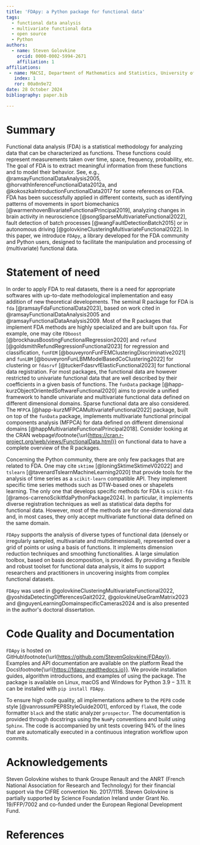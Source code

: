 ```yaml
---
title: 'FDApy: a Python package for functional data'
tags:
  - functional data analysis
  - multivariate functional data
  - open source
  - Python
authors:
  - name: Steven Golovkine
    orcid: 0000-0002-5994-2671
    affiliation: 1
affiliations:
 - name: MACSI, Department of Mathematics and Statistics, University of Limerick, Limerick, Ireland
   index: 1
   ror: 00a0n9e72
date: 28 October 2024
bibliography: paper.bib

---
```


# Summary

Functional data analysis (FDA) is a statistical methodology for analyzing data that can be characterized as functions. These functions could represent measurements taken over time, space, frequency, probability, etc. The goal of FDA is to extract meaningful information from these functions and to model their behavior. See, e.g., @ramsayFunctionalDataAnalysis2005, @horvathInferenceFunctionalData2012a, and @kokoszkaIntroductionFunctionalData2017 for some references on FDA. FDA has been successfully applied in different contexts, such as identifying patterns of movements in sport biomechanics [@warmenhovenBivariateFunctionalPrincipal2019], analyzing changes in brain activity in neuroscience [@songSparseMultivariateFunctional2022], fault detection of batch processes [@wangFaultDetectionBatch2015] or in autonomous driving [@golovkineClusteringMultivariateFunctional2022]. In this paper, we introduce `FDApy`, a library developed for the FDA community and Python users, designed to facilitate the manipulation and processing of (multivariate) functional data.


# Statement of need

In order to apply FDA to real datasets, there is a need for appropriate softwares with up-to-date methodological implementation and easy addition of new theoretical developments. The seminal R package for FDA is `fda` [@ramsayFdaFunctionalData2023], based on work cited in @ramsayFunctionalDataAnalysis2005 and @ramsayFunctionalDataAnalysis2009. Most of the R packages that implement FDA methods are highly specialized and are built upon `fda`. For example, one may cite `FDboost` [@brockhausBoostingFunctionalRegression2020] and `refund` [@goldsmithRefundRegressionFunctional2023] for regression and classification, `funFEM` [@bouveyronFunFEMClusteringDiscriminative2021] and `funLBM` [@bouveyronFunLBMModelBasedCoClustering2022] for clustering or `fdasrvf` [@tuckerFdasrvfElasticFunctional2023] for functional data registration. For most packages, the functional data are however restricted to univariate functional data that are well described by their coefficients in a given basis of functions. The `funData` package [@happ-kurzObjectOrientedSoftwareFunctional2020] aims to provide a unified framework to handle univariate and multivariate functional data defined on different dimensional domains. Sparse functional data are also considered. The `MFPCA` [@happ-kurzMFPCAMultivariateFunctional2022] package, built on top of the `funData` package, implements multivariate functional principal components analysis (MFPCA) for data defined on different dimensional domains [@happMultivariateFunctionalPrincipal2018]. Consider looking at the CRAN webpage\footnote{\url{https://cran.r-project.org/web/views/FunctionalData.html}} on functional data to have a complete overview of the R packages.

Concerning the Python community, there are only few packages that are related to FDA. One may cite `sktime` [@loningSktimeSktimeV02022] and `tslearn` [@tavenardTslearnMachineLearning2020] that provide tools for the analysis of time series as a `scikit-learn` compatible API. They implement specific time series methods such as DTW-based ones or shapelets learning. The only one that develops specific methods for FDA is `scikit-fda` [@ramos-carrenoScikitfdaPythonPackage2024]. In particular, it implements diverse registration techniques as well as statistical data depths for functional data. However, most of the methods are for one-dimensional data and, in most cases, they only accept multivariate functional data defined on the same domain.

`FDApy` supports the analysis of diverse types of functional data (densely or irregularly sampled, multivariate and multidimensional), represented over a grid of points or using a basis of functions. It implements dimension reduction techniques and smoothing functionalities. A large simulation toolbox, based on basis decomposition, is provided. By providing a flexible and robust toolset for functional data analysis, it aims to support researchers and practitioners in uncovering insights from complex functional datasets.

`FDApy` was used in @golovkineClusteringMultivariateFunctional2022, @yoshidaDetectingDifferencesGait2022, @golovkineUseGramMatrix2023 and @nguyenLearningDomainspecificCameras2024 and is also presented in the author's doctoral dissertation.


# Code Quality and Documentation


`FDApy` is hosted on GitHub\footnote{\url{https://github.com/StevenGolovkine/FDApy}}. Examples and API documentation are available on the platform Read the Docs\footnote{\url{https://fdapy.readthedocs.io}}. We provide installation guides, algorithm introductions, and examples of using the package. The package is available on Linux, macOS and Windows for Python $3.9-3.11$. It can be installed with `pip install FDApy`. 

To ensure high code quality, all implementations adhere to the `PEP8` code style [@vanrossumPEP8StyleGuide2001], enforced by `flake8`, the code formatter `black` and the static analyzer `prospector`. The documentation is provided through docstrings using the `NumPy` conventions and build using `Sphinx`. The code is accompanied by unit tests covering $94\%$ of the lines that are automatically executed in a continuous integration workflow upon commits.

# Acknowledgements

Steven Golovkine wishes to thank Groupe Renault and the ANRT (French National Association for Research and Technology) for their financial support via the CIFRE convention No. 2017/1116. Steven Golovkine is partially supported by Science Foundation Ireland under Grant No. 19/FFP/7002 and co-funded under the European Regional Development Fund.

# References